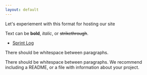 ```yaml
---
layout: default
---
```


Let's experiement with this format for hosting our site

Text can be **bold**, _italic_, or ~~strikethrough~~.

- [Sprint Log](/docs/sprint)


There should be whitespace between paragraphs.

There should be whitespace between paragraphs. We recommend including a README, or a file with information about your project.
